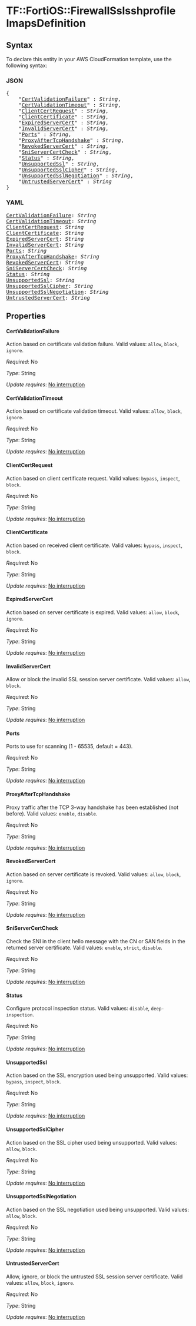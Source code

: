 # TF::FortiOS::FirewallSslsshprofile ImapsDefinition

## Syntax

To declare this entity in your AWS CloudFormation template, use the following syntax:

### JSON

<pre>
{
    "<a href="#certvalidationfailure" title="CertValidationFailure">CertValidationFailure</a>" : <i>String</i>,
    "<a href="#certvalidationtimeout" title="CertValidationTimeout">CertValidationTimeout</a>" : <i>String</i>,
    "<a href="#clientcertrequest" title="ClientCertRequest">ClientCertRequest</a>" : <i>String</i>,
    "<a href="#clientcertificate" title="ClientCertificate">ClientCertificate</a>" : <i>String</i>,
    "<a href="#expiredservercert" title="ExpiredServerCert">ExpiredServerCert</a>" : <i>String</i>,
    "<a href="#invalidservercert" title="InvalidServerCert">InvalidServerCert</a>" : <i>String</i>,
    "<a href="#ports" title="Ports">Ports</a>" : <i>String</i>,
    "<a href="#proxyaftertcphandshake" title="ProxyAfterTcpHandshake">ProxyAfterTcpHandshake</a>" : <i>String</i>,
    "<a href="#revokedservercert" title="RevokedServerCert">RevokedServerCert</a>" : <i>String</i>,
    "<a href="#sniservercertcheck" title="SniServerCertCheck">SniServerCertCheck</a>" : <i>String</i>,
    "<a href="#status" title="Status">Status</a>" : <i>String</i>,
    "<a href="#unsupportedssl" title="UnsupportedSsl">UnsupportedSsl</a>" : <i>String</i>,
    "<a href="#unsupportedsslcipher" title="UnsupportedSslCipher">UnsupportedSslCipher</a>" : <i>String</i>,
    "<a href="#unsupportedsslnegotiation" title="UnsupportedSslNegotiation">UnsupportedSslNegotiation</a>" : <i>String</i>,
    "<a href="#untrustedservercert" title="UntrustedServerCert">UntrustedServerCert</a>" : <i>String</i>
}
</pre>

### YAML

<pre>
<a href="#certvalidationfailure" title="CertValidationFailure">CertValidationFailure</a>: <i>String</i>
<a href="#certvalidationtimeout" title="CertValidationTimeout">CertValidationTimeout</a>: <i>String</i>
<a href="#clientcertrequest" title="ClientCertRequest">ClientCertRequest</a>: <i>String</i>
<a href="#clientcertificate" title="ClientCertificate">ClientCertificate</a>: <i>String</i>
<a href="#expiredservercert" title="ExpiredServerCert">ExpiredServerCert</a>: <i>String</i>
<a href="#invalidservercert" title="InvalidServerCert">InvalidServerCert</a>: <i>String</i>
<a href="#ports" title="Ports">Ports</a>: <i>String</i>
<a href="#proxyaftertcphandshake" title="ProxyAfterTcpHandshake">ProxyAfterTcpHandshake</a>: <i>String</i>
<a href="#revokedservercert" title="RevokedServerCert">RevokedServerCert</a>: <i>String</i>
<a href="#sniservercertcheck" title="SniServerCertCheck">SniServerCertCheck</a>: <i>String</i>
<a href="#status" title="Status">Status</a>: <i>String</i>
<a href="#unsupportedssl" title="UnsupportedSsl">UnsupportedSsl</a>: <i>String</i>
<a href="#unsupportedsslcipher" title="UnsupportedSslCipher">UnsupportedSslCipher</a>: <i>String</i>
<a href="#unsupportedsslnegotiation" title="UnsupportedSslNegotiation">UnsupportedSslNegotiation</a>: <i>String</i>
<a href="#untrustedservercert" title="UntrustedServerCert">UntrustedServerCert</a>: <i>String</i>
</pre>

## Properties

#### CertValidationFailure

Action based on certificate validation failure. Valid values: `allow`, `block`, `ignore`.

_Required_: No

_Type_: String

_Update requires_: [No interruption](https://docs.aws.amazon.com/AWSCloudFormation/latest/UserGuide/using-cfn-updating-stacks-update-behaviors.html#update-no-interrupt)

#### CertValidationTimeout

Action based on certificate validation timeout. Valid values: `allow`, `block`, `ignore`.

_Required_: No

_Type_: String

_Update requires_: [No interruption](https://docs.aws.amazon.com/AWSCloudFormation/latest/UserGuide/using-cfn-updating-stacks-update-behaviors.html#update-no-interrupt)

#### ClientCertRequest

Action based on client certificate request. Valid values: `bypass`, `inspect`, `block`.

_Required_: No

_Type_: String

_Update requires_: [No interruption](https://docs.aws.amazon.com/AWSCloudFormation/latest/UserGuide/using-cfn-updating-stacks-update-behaviors.html#update-no-interrupt)

#### ClientCertificate

Action based on received client certificate. Valid values: `bypass`, `inspect`, `block`.

_Required_: No

_Type_: String

_Update requires_: [No interruption](https://docs.aws.amazon.com/AWSCloudFormation/latest/UserGuide/using-cfn-updating-stacks-update-behaviors.html#update-no-interrupt)

#### ExpiredServerCert

Action based on server certificate is expired. Valid values: `allow`, `block`, `ignore`.

_Required_: No

_Type_: String

_Update requires_: [No interruption](https://docs.aws.amazon.com/AWSCloudFormation/latest/UserGuide/using-cfn-updating-stacks-update-behaviors.html#update-no-interrupt)

#### InvalidServerCert

Allow or block the invalid SSL session server certificate. Valid values: `allow`, `block`.

_Required_: No

_Type_: String

_Update requires_: [No interruption](https://docs.aws.amazon.com/AWSCloudFormation/latest/UserGuide/using-cfn-updating-stacks-update-behaviors.html#update-no-interrupt)

#### Ports

Ports to use for scanning (1 - 65535, default = 443).

_Required_: No

_Type_: String

_Update requires_: [No interruption](https://docs.aws.amazon.com/AWSCloudFormation/latest/UserGuide/using-cfn-updating-stacks-update-behaviors.html#update-no-interrupt)

#### ProxyAfterTcpHandshake

Proxy traffic after the TCP 3-way handshake has been established (not before). Valid values: `enable`, `disable`.

_Required_: No

_Type_: String

_Update requires_: [No interruption](https://docs.aws.amazon.com/AWSCloudFormation/latest/UserGuide/using-cfn-updating-stacks-update-behaviors.html#update-no-interrupt)

#### RevokedServerCert

Action based on server certificate is revoked. Valid values: `allow`, `block`, `ignore`.

_Required_: No

_Type_: String

_Update requires_: [No interruption](https://docs.aws.amazon.com/AWSCloudFormation/latest/UserGuide/using-cfn-updating-stacks-update-behaviors.html#update-no-interrupt)

#### SniServerCertCheck

Check the SNI in the client hello message with the CN or SAN fields in the returned server certificate. Valid values: `enable`, `strict`, `disable`.

_Required_: No

_Type_: String

_Update requires_: [No interruption](https://docs.aws.amazon.com/AWSCloudFormation/latest/UserGuide/using-cfn-updating-stacks-update-behaviors.html#update-no-interrupt)

#### Status

Configure protocol inspection status. Valid values: `disable`, `deep-inspection`.

_Required_: No

_Type_: String

_Update requires_: [No interruption](https://docs.aws.amazon.com/AWSCloudFormation/latest/UserGuide/using-cfn-updating-stacks-update-behaviors.html#update-no-interrupt)

#### UnsupportedSsl

Action based on the SSL encryption used being unsupported. Valid values: `bypass`, `inspect`, `block`.

_Required_: No

_Type_: String

_Update requires_: [No interruption](https://docs.aws.amazon.com/AWSCloudFormation/latest/UserGuide/using-cfn-updating-stacks-update-behaviors.html#update-no-interrupt)

#### UnsupportedSslCipher

Action based on the SSL cipher used being unsupported. Valid values: `allow`, `block`.

_Required_: No

_Type_: String

_Update requires_: [No interruption](https://docs.aws.amazon.com/AWSCloudFormation/latest/UserGuide/using-cfn-updating-stacks-update-behaviors.html#update-no-interrupt)

#### UnsupportedSslNegotiation

Action based on the SSL negotiation used being unsupported. Valid values: `allow`, `block`.

_Required_: No

_Type_: String

_Update requires_: [No interruption](https://docs.aws.amazon.com/AWSCloudFormation/latest/UserGuide/using-cfn-updating-stacks-update-behaviors.html#update-no-interrupt)

#### UntrustedServerCert

Allow, ignore, or block the untrusted SSL session server certificate. Valid values: `allow`, `block`, `ignore`.

_Required_: No

_Type_: String

_Update requires_: [No interruption](https://docs.aws.amazon.com/AWSCloudFormation/latest/UserGuide/using-cfn-updating-stacks-update-behaviors.html#update-no-interrupt)

